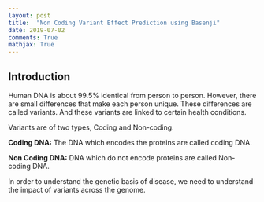 ```yaml
---
layout: post
title:  "Non Coding Variant Effect Prediction using Basenji"
date: 2019-07-02
comments: True
mathjax: True
---
```

<h2> <b> Introduction </b> </h2>
Human DNA is about 99.5% identical from person to person. However, there are small differences that make each person unique. These differences are called variants. And these variants are linked to certain health conditions.
<p>
Variants are of two types, Coding and Non-coding. 
<p>
<b>Coding DNA:</b> The DNA which encodes the proteins are called coding DNA.
  </p><p>
<b>Non Coding DNA:</b> DNA which do not encode proteins are called Non-coding DNA.</p>
<p>
In order to understand the genetic basis of disease, we need to understand the impact of variants across the genome.</p>
